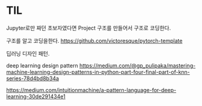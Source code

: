 


# TIL

Jupyter로만 짜던 초보자였다면
Project 구조를 만들어서
구조로 코딩한다.


구조를 알고 코딩을한다.
https://github.com/victoresque/pytorch-template


딥러닝 디자인 패턴.


deep learning design pattern
https://medium.com/@gp_pulipaka/mastering-machine-learning-design-patterns-in-python-part-four-final-part-of-knn-series-78d4bd8b34a



https://medium.com/intuitionmachine/a-pattern-language-for-deep-learning-30de291434e1
